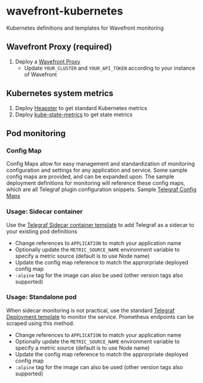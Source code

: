 # wavefront-kubernetes
Kubernetes definitions and templates for Wavefront monitoring

## Wavefront Proxy (required)
1. Deploy a [Wavefront Proxy](wavefront-proxy/)
	- Update `YOUR_CLUSTER` and `YOUR_API_TOKEN` according to your instance of Wavefront

## Kubernetes system metrics
1. Deploy [Heapster](heapster/) to get standard Kubernetes metrics
1. Deploy [kube-state-metrics](kube-state-metrics/) to get state metrics

## Pod monitoring

### Config Map
Config Maps allow for easy management and standardization of monitoring configuration and settings for any application and service.
Some sample config maps are provided, and can be expanded upon. The sample deployment definitions for monitoring will reference these
config maps, which are all Telegraf plugin configuration snippets.
Sample [Telegraf Config Maps](telegraf-config-maps/)

### Usage: Sidecar container
Use the [Telegraf Sidecar container template](telegraf-sidecar/) to add Telegraf as a sidecar to your existing pod definitions
- Change references to `APPLICATION` to match your application name
- Optionally update the `METRIC_SOURCE_NAME` environment variable to specify a metric source (default is to use Node name)
- Update the config map reference to match the approrpriate deployed config map
- `:alpine` tag for the image can also be used (other version tags also supported)


### Usage: Standalone pod
When sidecar monitoring is not practical, use the standard [Telegraf Deployment template](telegraf/) to monitor the service. 
Prometheus endpoints can be scraped using this method.
- Change references to `APPLICATION` to match your application name
- Optionally update the `METRIC_SOURCE_NAME` environment variable to specify a metric source (default is to use Node name)
- Update the config map reference to match the approrpriate deployed config map
- `:alpine` tag for the image can also be used (other version tags also supported)

